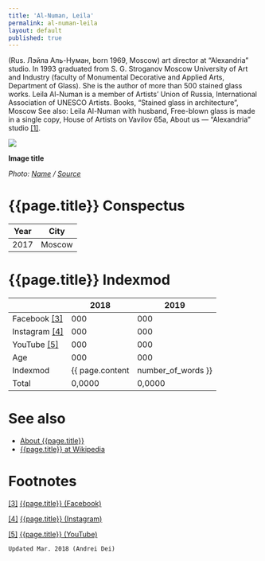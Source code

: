 ```yaml
---
title: 'Al-Numan, Leila'
permalink: al-numan-leila
layout: default
published: true
---
```


(Rus. Лэйла Аль-Нуман, born 1969, Moscow) art director at “Alexandria” studio. In 1993 graduated from S. G. Stroganov Moscow University of Art and Industry (faculty of Monumental Decorative and Applied Arts, Department of Glass). She is the author of more than 500 stained glass works. Leila Al-Numan is a member of Artists’ Union of Russia, International Association of UNESCO Artists. Books, “Stained glass in architecture”, Moscow
See also: Leila Al-Numan with husband, Free-blown glass is made in a single copy, House of Artists on Vavilov 65а, About us — “Alexandria” studio <span id="a1">[\[1\]](#f1)</span>.

![](/encyclopedia/images/{{page.permalink}}.jpg)

**Image title**

*Photo: [Name](index) / [Source](index)*

# {{page.title}} Conspectus

|Year|City|
|-|-|
|2017|Moscow|

# {{page.title}} Indexmod

||2018|2019|
|-|-|-|
|Facebook <span id="a3">[\[3\]](#f3)</span>|000|000|
|Instagram <span id="a4">[\[4\]](#f4)</span>|000|000|
|YouTube <span id="a5">[\[5\]](#f5)</span>|000|000|
|Age|000|000|
|Indexmod|{{ page.content | number_of_words }}||
|Total|0,0000|0,0000|

# See also

+ [About {{page.title}}](index)
+ [{{page.title}} at Wikipedia](index)

# Footnotes

[[3]](#a3) <span id="f3"></span> [{{page.title}} (Facebook)](index)

[[4]](#a4) <span id="f4"></span> [{{page.title}} (Instagram)](index)

[[5]](#a5) <span id="f5"></span> [{{page.title}} (YouTube)](index)

`Updated Mar. 2018 (Andrei Dei)`
